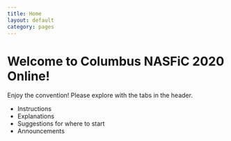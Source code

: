 ```yaml
---
title: Home
layout: default
category: pages
---
```


# Welcome to Columbus NASFiC 2020 Online!

Enjoy the convention! Please explore with the tabs in the header.

- Instructions
- Explanations
- Suggestions for where to start
- Announcements
